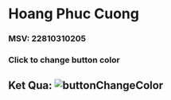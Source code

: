 # Hoang Phuc Cuong
### MSV: 22810310205
### Click to change button color
## Ket Qua: ![buttonChangeColor](https://github.com/user-attachments/assets/b8068d93-7d7f-45a9-9209-366f404ca445)
